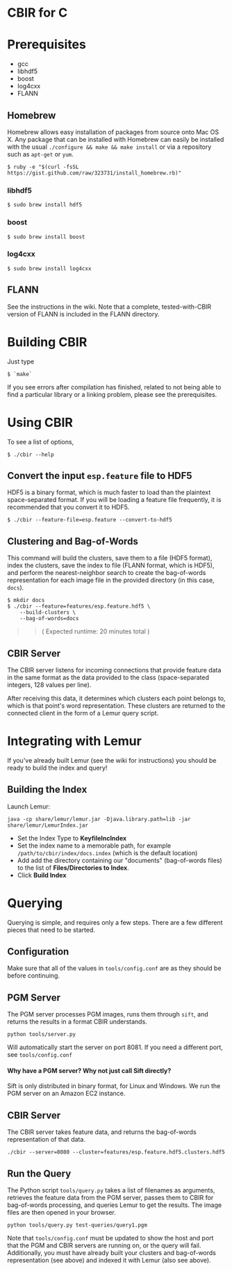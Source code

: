 # CBIR for C

# Prerequisites

- gcc
- libhdf5
- boost
- log4cxx
- FLANN

## Homebrew

Homebrew allows easy installation of packages from source onto Mac OS X.  Any package that can be installed with Homebrew can easily be installed with the usual `./configure && make && make install` or via a repository such as `apt-get` or `yum`.

    $ ruby -e "$(curl -fsSL https://gist.github.com/raw/323731/install_homebrew.rb)"
    
### libhdf5

    $ sudo brew install hdf5

### boost

    $ sudo brew install boost

### log4cxx

    $ sudo brew install log4cxx

## FLANN

See the instructions in the wiki.  Note that a complete, tested-with-CBIR version of FLANN is included in the FLANN directory.

# Building CBIR

Just type

    $ `make`

If you see errors after compilation has finished, related to not being able to find a particular library or a linking problem, please see the prerequisites.

# Using CBIR

To see a list of options,

    $ ./cbir --help

## Convert the input `esp.feature` file to HDF5

HDF5 is a binary format, which is much faster to load than the plaintext space-separated format.  If you will be loading a feature file frequently, it is recommended that you convert it to HDF5.

    $ ./cbir --feature-file=esp.feature --convert-to-hdf5

## Clustering and Bag-of-Words

This command will build the clusters, save them to a file (HDF5 format), index the clusters, save the index to file (FLANN format, which is HDF5), and perform the nearest-neighbor search to create the bag-of-words representation for each image file in the provided directory (in this case, `docs`).

    $ mkdir docs
    $ ./cbir --feature=features/esp.feature.hdf5 \
        --build-clusters \
        --bag-of-words=docs

>> ( Expected runtime: 20 minutes total )

## CBIR Server

The CBIR server listens for incoming connections that provide feature data in the same format as the data provided to the class (space-separated integers, 128 values per line).

After receiving this data, it determines which clusters each point belongs to, which is that point's word representation.  These clusters are returned to the connected client in the form of a Lemur query script.

# Integrating with Lemur

If you've already built Lemur (see the wiki for instructions) you should be ready to build the index and query!

## Building the Index

Launch Lemur:

    java -cp share/lemur/lemur.jar -Djava.library.path=lib -jar share/lemur/LemurIndex.jar

- Set the Index Type to **KeyfileIncIndex**
- Set the index name to a memorable path, for example `/path/to/cbir/index/docs.index` (which is the default location)
- Add add the directory containing our "documents" (bag-of-words files) to the list of **Files/Directories to Index**.
- Click **Build Index**

# Querying

Querying is simple, and requires only a few steps.  There are a few different pieces that need to be started.

## Configuration

Make sure that all of the values in `tools/config.conf` are as they should be before continuing.

## PGM Server

The PGM server processes PGM images, runs them through `sift`, and returns the results in a format CBIR understands.

    python tools/server.py

Will automatically start the server on port 8081.  If you need a different port, see `tools/config.conf`

#### Why have a PGM server? Why not just call Sift directly?

Sift is only distributed in binary format, for Linux and Windows.  We run the PGM server on an Amazon EC2 instance.

## CBIR Server

The CBIR server takes feature data, and returns the bag-of-words representation of that data.

    ./cbir --server=8080 --cluster=features/esp.feature.hdf5.clusters.hdf5

## Run the Query

The Python script `tools/query.py` takes a list of filenames as arguments, retrieves the feature data from the PGM server, passes them to CBIR for bag-of-words processing, and queries Lemur to get the results.  The image files are then opened in your browser.

    python tools/query.py test-queries/query1.pgm

Note that `tools/config.conf` must be updated to show the host and port that the PGM and CBIR servers are running on, or the query will fail.  Additionally, you must have already built your clusters and bag-of-words representation (see above) and indexed it with Lemur (also see above).